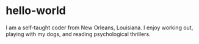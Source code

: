 # hello-world
I am a self-taught coder from New Orleans, Louisiana. I enjoy working out, playing with my dogs, and reading psychological thrillers. 
